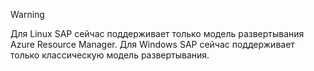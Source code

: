 
> [!WARNING]
> Для Linux SAP сейчас поддерживает только модель развертывания Azure Resource Manager. Для Windows SAP сейчас поддерживает только классическую модель развертывания.  
> 
> 



<!--HONumber=Nov16_HO3-->


